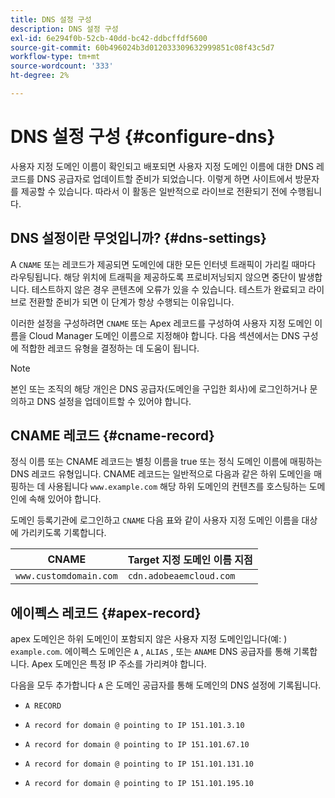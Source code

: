 ```yaml
---
title: DNS 설정 구성
description: DNS 설정 구성
exl-id: 6e294f0b-52cb-40dd-bc42-ddbcffdf5600
source-git-commit: 60b496024b3d012033309632999851c08f43c5d7
workflow-type: tm+mt
source-wordcount: '333'
ht-degree: 2%

---
```


# DNS 설정 구성 {#configure-dns}

사용자 지정 도메인 이름이 확인되고 배포되면 사용자 지정 도메인 이름에 대한 DNS 레코드를 DNS 공급자로 업데이트할 준비가 되었습니다. 이렇게 하면 사이트에서 방문자를 제공할 수 있습니다. 따라서 이 활동은 일반적으로 라이브로 전환되기 전에 수행됩니다.

## DNS 설정이란 무엇입니까? {#dns-settings}

A `CNAME` 또는 레코드가 제공되면 도메인에 대한 모든 인터넷 트래픽이 가리킬 때마다 라우팅됩니다. 해당 위치에 트래픽을 제공하도록 프로비저닝되지 않으면 중단이 발생합니다. 테스트하지 않은 경우 콘텐츠에 오류가 있을 수 있습니다. 테스트가 완료되고 라이브로 전환할 준비가 되면 이 단계가 항상 수행되는 이유입니다.

이러한 설정을 구성하려면 `CNAME` 또는 Apex 레코드를 구성하여 사용자 지정 도메인 이름을 Cloud Manager 도메인 이름으로 지정해야 합니다. 다음 섹션에서는 DNS 구성에 적합한 레코드 유형을 결정하는 데 도움이 됩니다.

>[!NOTE]
>
>본인 또는 조직의 해당 개인은 DNS 공급자(도메인을 구입한 회사)에 로그인하거나 문의하고 DNS 설정을 업데이트할 수 있어야 합니다.

## CNAME 레코드 {#cname-record}

정식 이름 또는 CNAME 레코드는 별칭 이름을 true 또는 정식 도메인 이름에 매핑하는 DNS 레코드 유형입니다. CNAME 레코드는 일반적으로 다음과 같은 하위 도메인을 매핑하는 데 사용됩니다 `www.example.com` 해당 하위 도메인의 컨텐츠를 호스팅하는 도메인에 속해 있어야 합니다.

도메인 등록기관에 로그인하고 `CNAME` 다음 표와 같이 사용자 지정 도메인 이름을 대상에 가리키도록 기록합니다.

| CNAME | Target 지정 도메인 이름 지점 |
|--- |--- |
| `www.customdomain.com` | `cdn.adobeaemcloud.com` |

## 에이펙스 레코드 {#apex-record}

apex 도메인은 하위 도메인이 포함되지 않은 사용자 지정 도메인입니다(예: ) `example.com`. 에이펙스 도메인은 `A` , `ALIAS` , 또는 `ANAME` DNS 공급자를 통해 기록합니다. Apex 도메인은 특정 IP 주소를 가리켜야 합니다.

다음을 모두 추가합니다 `A` 은 도메인 공급자를 통해 도메인의 DNS 설정에 기록됩니다.

* `A RECORD`

* `A record for domain @ pointing to IP 151.101.3.10`

* `A record for domain @ pointing to IP 151.101.67.10`

* `A record for domain @ pointing to IP 151.101.131.10`

* `A record for domain @ pointing to IP 151.101.195.10`
